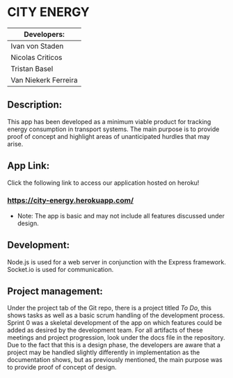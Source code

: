 # **CITY ENERGY**

| Developers: |
| ----------- |
| Ivan von Staden | 
| Nicolas Criticos | 
| Tristan Basel | 
| Van Niekerk Ferreira | 

## **Description:**

This app has been developed as a minimum viable product for tracking energy consumption in transport systems. The main purpose is to provide proof of concept and highlight areas of unanticipated hurdles that may arise.

## **App Link:**

Click the following link to access our application hosted on heroku!

### https://city-energy.herokuapp.com/

- Note: The app is basic and may not include all features discussed under design.

## **Development:**

Node.js is used for a web server in conjunction with the Express framework. Socket.io is used for communication.


## **Project management:**

Under the project tab of the Git repo, there is a project titled *To Do*, this shows tasks as well as a basic scrum handling of the development process. Sprint 0 was a skeletal development of the app on which features could be added as desired by the development team. For all artifacts of these meetings and project progression, look under the docs file in the repository. Due to the fact that this is a design phase, the developers are aware that a project may be handled slightly differently in implementation as the documentation shows, but as previously mentioned, the main purpose was to provide proof of concept of design.

